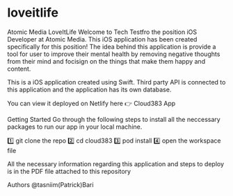 # loveitlife
Atomic Media LoveItLife
Welcome to Tech Testfro the position iOS Developer at Atomic Media.
This iOS application has been created specifically for this position! 
The idea behind this application is provide a tool for user to improve their mental health by removing negative thoughts from their mind and focisign on the things that make them happy and content.

This is a iOS application created using Swift.
Third party API is connected to this application and the application has its own database.

You can view it deployed on Netlify here 👉 Cloud383 App

Getting Started
Go through the following steps to install all the neccessary packages to run our app in your local machine.

1️⃣ git clone the repo
2️⃣ cd cloud383
3️⃣ pod install
4️⃣ open the workspace file

All the necessary information regarding this application and steps to deploy is in the PDF file attached to this repository

Authors
@tasniim(Patrick)Bari
